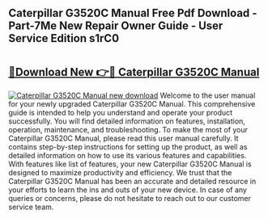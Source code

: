 ## Caterpillar G3520C Manual Free Pdf Download - Part-7Me New Repair Owner Guide - User Service Edition s1rC0

# <h2><a href="http://bc41817.oget.top/?id=Caterpillar+G3520C+Manual">🔗Download New 👉🔴 Caterpillar G3520C Manual</a></h2>

[![Caterpillar G3520C Manual new download](https://i.imgur.com/5g1atiW.png)](http://bc41817.oget.top/?id=Caterpillar+G3520C+Manual)
Welcome to the user manual for your newly upgraded Caterpillar G3520C Manual. This comprehensive guide is intended to help you understand and operate your product successfully. You will find detailed information on features, installation, operation, maintenance, and troubleshooting. To make the most of your Caterpillar G3520C Manual, please read this user manual carefully. It contains step-by-step instructions for setting up the product, as well as detailed information on how to use its various features and capabilities. With features like list of features, your new Caterpillar G3520C Manual is designed to maximize productivity and efficiency. We trust that the Caterpillar G3520C Manual has been an accurate and detailed resource in your efforts to learn the ins and outs of your new device. In case of any queries or concerns, please do not hesitate to reach out to our customer service team.
